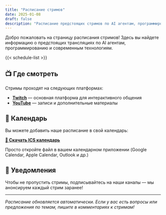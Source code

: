 ```yaml
---
title: "Расписание стримов"
date: 2025-01-08
draft: false
description: "Расписание предстоящих стримов по AI агентам, программированию и технологиям"
---
```


Добро пожаловать на страницу расписания стримов! Здесь вы найдете информацию о предстоящих трансляциях по AI агентам, программированию и современным технологиям.

{{< schedule-list >}}

## 📺 Где смотреть

Стримы проходят на следующих платформах:
- **[Twitch](https://www.twitch.tv/t3chnxx)** — основная платформа для интерактивного общения
- **[YouTube](https://youtube.com/@your)** — записи и дополнительные материалы

## 📄 Календарь

Вы можете добавить наше расписание в свой календарь:

**[📅 Скачать ICS календарь](/schedule.ics)**

Просто откройте файл в вашем календарном приложении (Google Calendar, Apple Calendar, Outlook и др.)

## 🔔 Уведомления

Чтобы не пропустить стримы, подписывайтесь на наши каналы — мы анонсируем каждый стрим заранее!

---

*Расписание обновляется автоматически. Если у вас есть вопросы или предложения по темам, пишите в комментариях к стримам!*